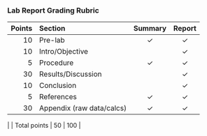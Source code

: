 ### Lab Report Grading Rubric

| Points | Section                   | Summary | Report |
| -----: | :------------------------ | :-----: | :----: |
|     10 | Pre-lab                   |    ✓    |   ✓    |
|     10 | Intro/Objective           |         |   ✓    |
|      5 | Procedure                 |    ✓    |   ✓    |
|     30 | Results/Discussion        |         |   ✓    |
|     10 | Conclusion                |         |   ✓    |
|      5 | References                |    ✓    |   ✓    |
|     30 | Appendix (raw data/calcs) |    ✓    |   ✓    |

|        | Total points              |    50   |  100   |
